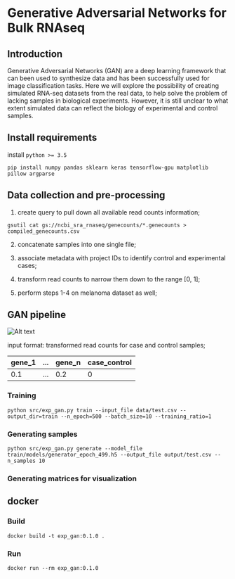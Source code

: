# Generative Adversarial Networks for Bulk RNAseq

## Introduction
Generative Adversarial Networks (GAN) are a deep learning framework that can been used to synthesize data and has been successfully used for image classification tasks. Here we will explore the possibility of creating simulated RNA-seq datasets from the real data, to help solve the problem of lacking samples in biological experiments. However, it is still unclear to what extent simulated data can reflect the biology of experimental and control samples.     

## Install requirements
install `python >= 3.5`

```
pip install numpy pandas sklearn keras tensorflow-gpu matplotlib pillow argparse
```

## Data collection and pre-processing

1. create query to pull down all available read counts information; 

```
gsutil cat gs://ncbi_sra_rnaseq/genecounts/*.genecounts > compiled_genecounts.csv
```

2. concatenate samples into one single file;

3. associate metadata with project IDs to identify control and experimental cases;

4. transform read counts to narrow them down to the range [0, 1];

5. perform steps 1-4 on melanoma dataset as well;

## GAN pipeline

![Alt text](https://raw.githubusercontent.com/NCBI-Hackathons/RNA-Seq-in-the-Cloud/master/Generative%20Adversarial%20Networks/sre_var_calling.tiff?raw=true "Title")

input format: transformed read counts for case and control samples;

| gene_1 | ... | gene_n | case_control |
| ------ | --- | ------ | ------------ |
| 0.1    | ... | 0.2    | 0            |

### Training

```
python src/exp_gan.py train --input_file data/test.csv --output_dir=train --n_epoch=500 --batch_size=10 --training_ratio=1
```

### Generating samples

```
python src/exp_gan.py generate --model_file train/models/generator_epoch_499.h5 --output_file output/test.csv --n_samples 10
```

### Generating matrices for visualization


## docker
### Build 
```
docker build -t exp_gan:0.1.0 .
```
### Run
```
docker run --rm exp_gan:0.1.0
```
